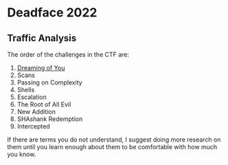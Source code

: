 # Deadface 2022

## Traffic Analysis

The order of the challenges in the CTF are:

1. [Dreaming of You](_Dreaming%20of%20You/Dreaming%20of%20You.md)
2. Scans
3. Passing on Complexity
4. Shells
5. Escalation
6. The Root of All Evil
7. New Addition
8. SHAshank Redemption
9. Intercepted

If there are terms you do not understand, I suggest doing more research on them until you learn enough about them to be comfortable with how much you know.
